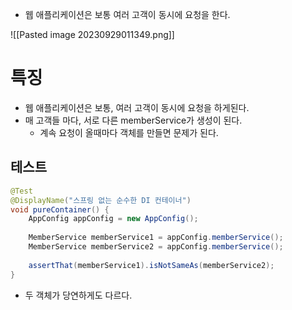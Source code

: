 - 웹 애플리케이션은 보통 여러 고객이 동시에 요청을 한다.

![[Pasted image 20230929011349.png]]

# 특징
- 웹 애플리케이션은 보통, 여러 고객이 동시에 요청을 하게된다.
- 매 고객들 마다, 서로 다른 memberService가 생성이 된다.
	- 계속 요청이 올때마다 객체를 만들면 문제가 된다.

## 테스트
```java
@Test  
@DisplayName("스프링 없는 순수한 DI 컨테이너")  
void pureContainer() {  
    AppConfig appConfig = new AppConfig();  
  
    MemberService memberService1 = appConfig.memberService();  
    MemberService memberService2 = appConfig.memberService();  
  
    assertThat(memberService1).isNotSameAs(memberService2);  
}
```

- 두 객체가 당연하게도 다르다.